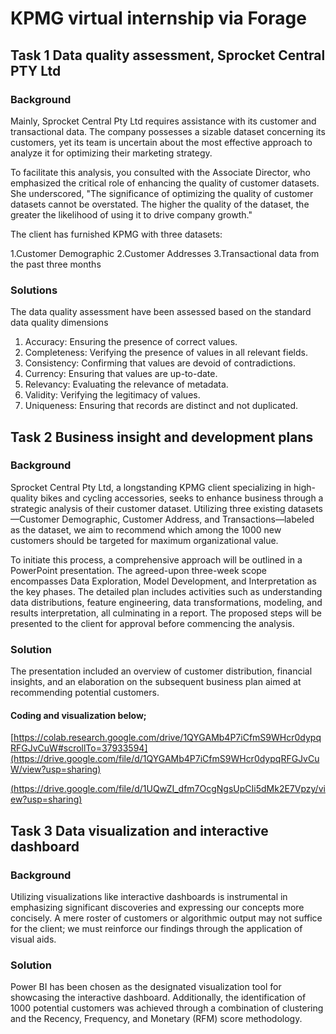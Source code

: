 # KPMG virtual internship via Forage

## Task 1 Data quality assessment, Sprocket Central PTY Ltd

### Background

Mainly, Sprocket Central Pty Ltd requires assistance with its customer and transactional data. The company possesses a sizable dataset concerning its customers, yet its team is uncertain about the most effective approach to analyze it for optimizing their marketing strategy.

To facilitate this analysis, you consulted with the Associate Director, who emphasized the critical role of enhancing the quality of customer datasets. She underscored, "The significance of optimizing the quality of customer datasets cannot be overstated. The higher the quality of the dataset, the greater the likelihood of using it to drive company growth."

The client has furnished KPMG with three datasets:

1.Customer Demographic
2.Customer Addresses
3.Transactional data from the past three months

### Solutions

The data quality assessment have been assessed based on the standard data quality dimensions
1. Accuracy: Ensuring the presence of correct values.
2. Completeness: Verifying the presence of values in all relevant fields.
3. Consistency: Confirming that values are devoid of contradictions.
4. Currency: Ensuring that values are up-to-date.
5. Relevancy: Evaluating the relevance of metadata.
6. Validity: Verifying the legitimacy of values.
7. Uniqueness: Ensuring that records are distinct and not duplicated.

## Task 2 Business insight and development plans

### Background

Sprocket Central Pty Ltd, a longstanding KPMG client specializing in high-quality bikes and cycling accessories, seeks to enhance business through a strategic analysis of their customer dataset. Utilizing three existing datasets—Customer Demographic, Customer Address, and Transactions—labeled as the dataset, we aim to recommend which among the 1000 new customers should be targeted for maximum organizational value.

To initiate this process, a comprehensive approach will be outlined in a PowerPoint presentation. The agreed-upon three-week scope encompasses Data Exploration, Model Development, and Interpretation as the key phases. The detailed plan includes activities such as understanding data distributions, feature engineering, data transformations, modeling, and results interpretation, all culminating in a report. The proposed steps will be presented to the client for approval before commencing the analysis.

### Solution

The presentation included an overview of customer distribution, financial insights, and an elaboration on the subsequent business plan aimed at recommending potential customers.

#### Coding and visualization below;

[https://colab.research.google.com/drive/1QYGAMb4P7iCfmS9WHcr0dypqRFGJvCuW#scrollTo=37933594](https://drive.google.com/file/d/1QYGAMb4P7iCfmS9WHcr0dypqRFGJvCuW/view?usp=sharing)

[(https://drive.google.com/file/d/1UQwZI_dfm7OcgNgsUpCIi5dMk2E7Vpzy/view?usp=sharing)](https://drive.google.com/file/d/1UQwZI_dfm7OcgNgsUpCIi5dMk2E7Vpzy/view?usp=sharing)

## Task 3 Data visualization and interactive dashboard

### Background

Utilizing visualizations like interactive dashboards is instrumental in emphasizing significant discoveries and expressing our concepts more concisely. A mere roster of customers or algorithmic output may not suffice for the client; we must reinforce our findings through the application of visual aids.

### Solution

Power BI has been chosen as the designated visualization tool for showcasing the interactive dashboard. Additionally, the identification of 1000 potential customers was achieved through a combination of clustering and the Recency, Frequency, and Monetary (RFM) score methodology.
